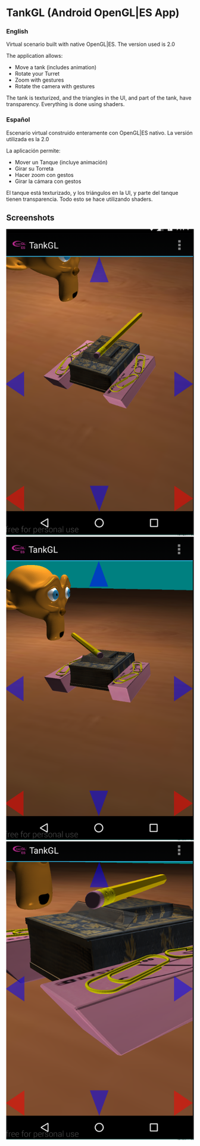 # TankGL (Android OpenGL|ES App)
### English

Virtual scenario built with native OpenGL|ES. The version used is 2.0

The application allows:
- Move a tank (includes animation)
- Rotate your Turret
- Zoom with gestures
- Rotate the camera with gestures

The tank is texturized, and the triangles in the UI, and part of the tank, have transparency. Everything is done using shaders.

### Español

Escenario virtual construido enteramente con OpenGL|ES nativo. La versión utilizada es la 2.0

La aplicación permite:
- Mover un Tanque (incluye animación)
- Girar su Torreta
- Hacer zoom con gestos
- Girar la cámara con gestos

El tanque está texturizado, y los triángulos en la UI, y parte del tanque tienen transparencia. Todo esto se hace utilizando shaders.

## Screenshots
![TankGL Screenshot1](./screenshots/tankgl1.PNG?raw=true)
![TankGL Screenshot2](./screenshots/tankgl2.PNG?raw=true)
![TankGL Screenshot3](./screenshots/tankgl3.PNG?raw=true)
